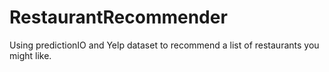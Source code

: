 RestaurantRecommender
=====================

Using predictionIO and Yelp dataset to recommend a list of restaurants you might like.
